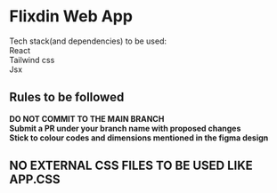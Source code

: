 # Flixdin Web App
Tech stack(and dependencies) to be used: <br/> 
React <br/> 
Tailwind css <br/> 
Jsx <br/>  
## Rules to be followed
<b>DO NOT COMMIT TO THE MAIN BRANCH<b/> <br/> 
Submit a PR under your branch name with proposed changes<br/> 
Stick to colour codes and dimensions mentioned in the figma design<br/>  
## NO EXTERNAL CSS FILES TO BE USED LIKE APP.CSS

